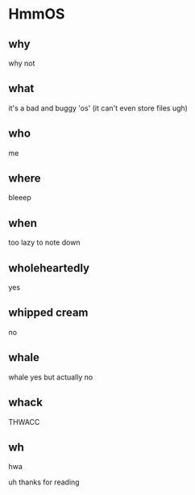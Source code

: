 # HmmOS
## why
why not
## what
it's a bad and buggy 'os' (it can't even store files ugh)
## who
me
## where
bleeep
## when
too lazy to note down
## wholeheartedly
yes
## whipped cream
no
## whale
whale yes but actually no
## whack
THWACC
## wh
hwa

uh thanks for reading